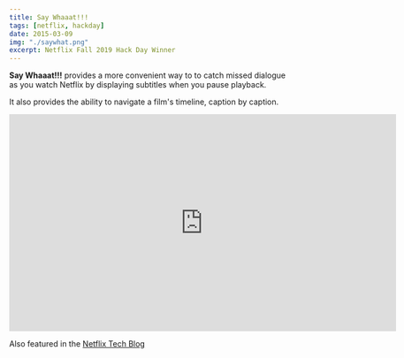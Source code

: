 ```yaml
---
title: Say Whaaat!!!
tags: [netflix, hackday]
date: 2015-03-09
img: "./saywhat.png"
excerpt: Netflix Fall 2019 Hack Day Winner
---
```


**Say Whaaat!!!** provides a more convenient way to to catch missed dialogue as you watch Netflix by displaying
subtitles when you pause playback.

It also provides the ability to navigate a film's timeline, caption by caption.

<iframe width="700" height="393" src="https://www.youtube.com/embed/dDOlyTA1jRA" frameborder="0" gesture="media" allow="encrypted-media" allowfullscreen></iframe>

Also featured in the [Netflix Tech Blog](https://netflixtechblog.com/netflix-hack-day-winter-2015-16dbae00de58)
